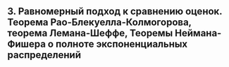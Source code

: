 ## 3. Равномерный подход к сравнению оценок. Теорема Рао-Блекуелла-Колмогорова, теорема Лемана-Шеффе, Теоремы Неймана-Фишера о полноте экспоненциальных распределений